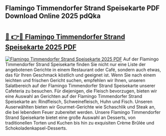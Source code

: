 ## Flamingo Timmendorfer Strand Speisekarte PDF Download Online 2025 pdQka

# <h2><a href="http://gc68z8f.nevu.top/?p=Flamingo+Timmendorfer+Strand+Speisekarte">🔗 👉🔴 Flamingo Timmendorfer Strand Speisekarte 2025 PDF</a></h2>

[![Flamingo Timmendorfer Strand Speisekarte 2025 PDF](https://i.imgur.com/dBaPXMq.png)](http://gc68z8f.nevu.top/?p=Flamingo+Timmendorfer+Strand+Speisekarte)
Auf der Flamingo Timmendorfer Strand Speisekarte finden Sie nicht nur eine Liste der angebotenen Gerichte in einem Restaurant oder Café, sondern auch etwas, das für Ihren Geschmack köstlich und geeignet ist. Wenn Sie nach einem leichten und frischen Gericht suchen, empfehlen wir Ihnen, unseren Salatbereich auf der Flamingo Timmendorfer Strand Speisekarte unserer Cafeteria zu besuchen. Für diejenigen, die Fleisch bevorzugen, bieten wir eine Auswahl an Gerichten auf der Flamingo Timmendorfer Strand Speisekarte an: Rindfleisch, Schweinefleisch, Huhn und Fisch. Unseren Auserwählten bieten wir Gourmet-Gerichte wie Schaschlik und Steak an, die bei lebendem Feuer zubereitet werden. Unsere Flamingo Timmendorfer Strand Speisekarte bietet eine große Auswahl an Desserts, von traditionellen Torten und Kuchen bis hin zu exquisiten Crème Brûlée und Schokoladenkapsel-Desserts.
